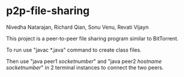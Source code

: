 # p2p-file-sharing

Nivedha Natarajan, Richard Qian, Sonu Venu, Revati Vijayn

This project is a peer-to-peer file sharing program similar to BitTorrent.

To run use "javac *.java" command to create class files.

Then use "java peer1 *socketnumber*" and "java peer2 *hostname* *socketnumber*" in 2 terminal instances to connect the two peers.

